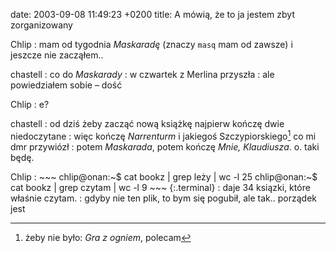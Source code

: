 date: 2003-09-08 11:49:23 +0200
title: A mówią, że to ja jestem zbyt zorganizowany

Chlip
: mam od tygodnia <cite>Maskaradę</cite> (znaczy <code>masq</code> mam od zawsze) i jeszcze nie zacząłem..

chastell
: co do <cite>Maskarady</cite>
: w czwartek z Merlina przyszła
: ale powiedziałem sobie – dość

Chlip
: e?

chastell
: od dziś żeby zacząć nową książkę najpierw kończę dwie niedoczytane
: więc kończę <cite>Narrenturm</cite> i jakiegoś Szczypiorskiego[^1] co mi dmr przywiózł
: potem <cite>Maskarada</cite>, potem kończę <cite>Mnie, Klaudiusza</cite>. o. taki będę.

Chlip
: 
    ~~~
    chlip@onan:~$ cat bookz | grep leży | wc -l
         25
    chlip@onan:~$ cat bookz | grep czytam | wc -l
          9
    ~~~
    {:.terminal}
: daje 34 ksiązki, które właśnie czytam.
: gdyby nie ten plik, to bym się pogubił, ale tak.. porządek jest

[^1]: żeby nie było: <cite>Gra z ogniem</cite>, polecam
